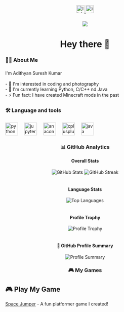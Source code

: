 

  <div align="center">
    <a href="https://www.linkedin.com/in/adithyan-suresh-kumar-319723287/" target="_blank">
      <img src="https://img.shields.io/static/v1?message=LinkedIn&logo=linkedin&label=&color=0077B5&logoColor=white&labelColor=&style=for-the-badge" height="25" alt="linkedin logo"  />
    </a>
    <a href="https://www.instagram.com/_.adithyan.sk._/" target="_blank">
      <img src="https://img.shields.io/static/v1?message=Instagram&logo=instagram&label=&color=E4405F&logoColor=white&labelColor=&style=for-the-badge" height="25" alt="instagram logo"  />
    </a>
  </div>

  ###

  <div align="center">
    <img src="https://visitor-badge.laobi.icu/badge?page_id=adithyansk-2002.adithyansk-2002&"  />
  </div>

  ###

  <h1 align="center">Hey there 👋</h1>

  ###

  <h3 align="left">👩‍💻  About Me</h3>

  ###

  <p align="left">I'm Adithyan Suresh Kumar <br><br>- 👀 I'm interested in coding and photography<br>- 🌱 I'm currently learning Python, C/C++ nd Java<br>- ⚡ Fun fact: I have created Minecraft mods in the past</p>

  ###

  <h3 align="left">🛠 Language and tools</h3>

  ###

  <div align="left">
    <img src="https://cdn.jsdelivr.net/gh/devicons/devicon/icons/python/python-original.svg" height="40" alt="python logo"  />
    <img width="12" />
    <img src="https://cdn.jsdelivr.net/gh/devicons/devicon/icons/jupyter/jupyter-original.svg" height="40" alt="jupyter logo"  />
    <img width="12" />
    <img src="https://cdn.jsdelivr.net/gh/devicons/devicon/icons/anaconda/anaconda-original.svg" height="40" alt="anaconda logo"  />
    <img width="12" />
    <img src="https://cdn.jsdelivr.net/gh/devicons/devicon/icons/cplusplus/cplusplus-original.svg" height="40" alt="cplusplus logo"  />
    <img width="12" />
    <img src="https://cdn.jsdelivr.net/gh/devicons/devicon/icons/java/java-original.svg" height="40" alt="java logo"  />
  </div>

  ###

  <h3 align="center">📊 GitHub Analytics</h3>

  <div align="center">
    <h4>Overall Stats</h4>
    <img src="https://github-readme-stats.vercel.app/api?username=adithyansk-2002&show_icons=true&theme=radical&include_all_commits=true" alt="GitHub Stats"/>
    <img src="https://github-readme-streak-stats.herokuapp.com/?user=adithyansk-2002&theme=radical" alt="GitHub Streak"/>
  </div>

  <br>

  <div align="center">
    <h4>Language Stats</h4>
    <img src="https://github-readme-stats.vercel.app/api/top-langs/?username=adithyansk-2002&layout=compact&theme=radical&langs_count=8" alt="Top Languages"/>
  </div>

  <br>

  <div align="center">
    <h4>Profile Trophy</h4>
    <img src="https://github-profile-trophy.vercel.app/?username=adithyansk-2002&theme=radical&row=2&column=4" alt="Profile Trophy"/>
  </div>

  <br>

  <div align="center">
    <h4>🎯 GitHub Profile Summary</h4>
    <img src="https://github-profile-summary-cards.vercel.app/api/cards/profile-details?username=adithyansk-2002&theme=radical" alt="Profile Summary"/>
  </div>

  ###

  <h3 align="center">🎮 My Games</h3>


  ## 🎮 Play My Game
  [Space Jumper](https://adithyansk-2002.github.io/space-jumper-web/) - A fun platformer game I created!